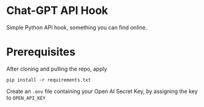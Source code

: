 # Chat-GPT API Hook

Simple Python API hook, something you can find online.

# Prerequisites

After cloning and pulling the repo, apply

`pip install -r requirements.txt`

Create an `.env` file containing your Open AI Secret Key, by assigning the key to `OPEN_API_KEY`
